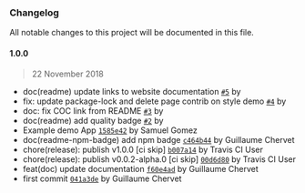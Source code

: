 ### Changelog
All notable changes to this project will be documented in this file.

#### 1.0.0
> 22 November 2018
- doc(readme) update links to website documentation [`#5`](https://github.com/AxaGuilDEv/react-toolkit/pull/5) by 
- fix: update package-lock and delete page contrib on style demo [`#4`](https://github.com/AxaGuilDEv/react-toolkit/pull/4) by 
- doc: fix COC link from README [`#3`](https://github.com/AxaGuilDEv/react-toolkit/pull/3) by 
- doc(readme) add quality badge [`#2`](https://github.com/AxaGuilDEv/react-toolkit/pull/2) by 
- Example demo App [`1585e42`](https://github.com/AxaGuilDEv/react-toolkit/commit/1585e42819ecf6613c5925f25f4b6ec08eca9e1e) by Samuel Gomez 
- doc(readme-npm-badge) add npm badge [`c464b44`](https://github.com/AxaGuilDEv/react-toolkit/commit/c464b44661c9eabac18cadcd0d482e6ebef6f195) by Guillaume Chervet 
- chore(release): publish v1.0.0 [ci skip] [`b007a14`](https://github.com/AxaGuilDEv/react-toolkit/commit/b007a14ebdc8395fee8cfde893ea432c4ada9c67) by Travis CI User 
- chore(release): publish v0.0.2-alpha.0 [ci skip] [`00d6d80`](https://github.com/AxaGuilDEv/react-toolkit/commit/00d6d80d9609c4c4855f00a9dd89dd2b9125eb06) by Travis CI User 
- feat(doc) update documentation [`f60e4ad`](https://github.com/AxaGuilDEv/react-toolkit/commit/f60e4ad7fb0e62a80d02e60ad83d3ae6270d930d) by Guillaume Chervet 
- first commit [`041a3de`](https://github.com/AxaGuilDEv/react-toolkit/commit/041a3def242276adb8077d3f53a325ea422c33be) by Guillaume Chervet 
